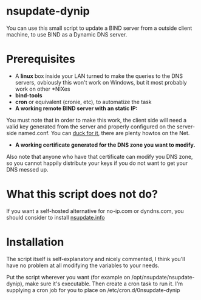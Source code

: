 # nsupdate-dynip

You can use this small script to update a BIND server from a outside client machine, to use BIND as a Dynamic DNS server.

# Prerequisites

* A **linux** box inside your LAN turned to make the queries to the DNS servers, ovbiously this won't work on Windows, but it most probably work on other *NIXes
* **bind-tools**
* **cron** or equivalent (cronie, etc), to automatize the task
* **A working remote BIND server with an static IP:**

You must note that in order to make this work, the client side will need a valid key generated from the server and properly configured on the server-side named.conf. You can [duck for it](https://duckduckgo.com/?q=painless+dynamic+dns), there are plenty howtos on the Net.
* **A working certificate generated for the DNS zone you want to modify.** 

Also note that anyone who have that certificate can modify you DNS zone, so you cannot happily distribute your keys if you do not want to get your DNS messed up.


# What this script does not do?
If you want a self-hosted alternative for no-ip.com or dyndns.com, you should consider to install [nsupdate.info](https://github.com/nsupdate-info/nsupdate.info)

# Installation
The script itself is self-explanatory and nicely commented, I think you'll have no problem at all modifying the variables to your needs.

Put the script wherever you want (for example on /opt/nsupdate/nsupdate-dynip), make sure it's executable.
Then create a cron task to run it. I'm supplying a cron job for you to place on /etc/cron.d/0nsupdate-dynip

